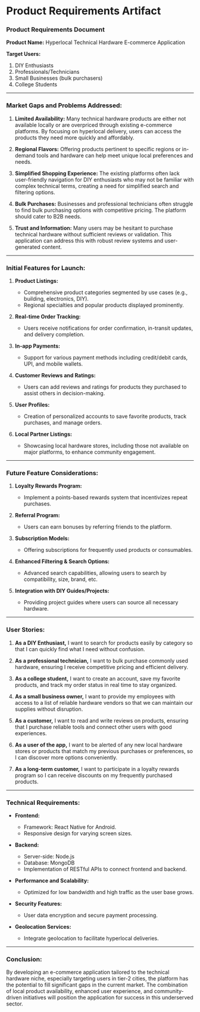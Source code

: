 # Product Requirements Artifact

### Product Requirements Document

**Product Name:** Hyperlocal Technical Hardware E-commerce Application

**Target Users:** 
1. DIY Enthusiasts
2. Professionals/Technicians
3. Small Businesses (bulk purchasers)
4. College Students

---

### Market Gaps and Problems Addressed:

1. **Limited Availability:** Many technical hardware products are either not available locally or are overpriced through existing e-commerce platforms. By focusing on hyperlocal delivery, users can access the products they need more quickly and affordably.

2. **Regional Flavors:** Offering products pertinent to specific regions or in-demand tools and hardware can help meet unique local preferences and needs.

3. **Simplified Shopping Experience:** The existing platforms often lack user-friendly navigation for DIY enthusiasts who may not be familiar with complex technical terms, creating a need for simplified search and filtering options.

4. **Bulk Purchases:** Businesses and professional technicians often struggle to find bulk purchasing options with competitive pricing. The platform should cater to B2B needs.

5. **Trust and Information:** Many users may be hesitant to purchase technical hardware without sufficient reviews or validation. This application can address this with robust review systems and user-generated content.

---

### Initial Features for Launch:

1. **Product Listings:**
   - Comprehensive product categories segmented by use cases (e.g., building, electronics, DIY).
   - Regional specialties and popular products displayed prominently.

2. **Real-time Order Tracking:**
   - Users receive notifications for order confirmation, in-transit updates, and delivery completion.

3. **In-app Payments:**
   - Support for various payment methods including credit/debit cards, UPI, and mobile wallets.

4. **Customer Reviews and Ratings:**
   - Users can add reviews and ratings for products they purchased to assist others in decision-making.

5. **User Profiles:**
   - Creation of personalized accounts to save favorite products, track purchases, and manage orders.

6. **Local Partner Listings:**
   - Showcasing local hardware stores, including those not available on major platforms, to enhance community engagement.

---

### Future Feature Considerations:

1. **Loyalty Rewards Program:**
   - Implement a points-based rewards system that incentivizes repeat purchases.

2. **Referral Program:**
   - Users can earn bonuses by referring friends to the platform.

3. **Subscription Models:**
   - Offering subscriptions for frequently used products or consumables.

4. **Enhanced Filtering & Search Options:**
   - Advanced search capabilities, allowing users to search by compatibility, size, brand, etc.

5. **Integration with DIY Guides/Projects:**
   - Providing project guides where users can source all necessary hardware.

---

### User Stories:

1. **As a DIY Enthusiast,** I want to search for products easily by category so that I can quickly find what I need without confusion.
   
2. **As a professional technician,** I want to bulk purchase commonly used hardware, ensuring I receive competitive pricing and efficient delivery.

3. **As a college student,** I want to create an account, save my favorite products, and track my order status in real time to stay organized.

4. **As a small business owner,** I want to provide my employees with access to a list of reliable hardware vendors so that we can maintain our supplies without disruption.

5. **As a customer,** I want to read and write reviews on products, ensuring that I purchase reliable tools and connect other users with good experiences.

6. **As a user of the app,** I want to be alerted of any new local hardware stores or products that match my previous purchases or preferences, so I can discover more options conveniently.

7. **As a long-term customer,** I want to participate in a loyalty rewards program so I can receive discounts on my frequently purchased products.

---

### Technical Requirements:

- **Frontend:** 
   - Framework: React Native for Android.
   - Responsive design for varying screen sizes.

- **Backend:**
   - Server-side: Node.js
   - Database: MongoDB
   - Implementation of RESTful APIs to connect frontend and backend.

- **Performance and Scalability:**
   - Optimized for low bandwidth and high traffic as the user base grows.

- **Security Features:**
   - User data encryption and secure payment processing.

- **Geolocation Services:**
   - Integrate geolocation to facilitate hyperlocal deliveries.

---

### Conclusion:

By developing an e-commerce application tailored to the technical hardware niche, especially targeting users in tier-2 cities, the platform has the potential to fill significant gaps in the current market. The combination of local product availability, enhanced user experience, and community-driven initiatives will position the application for success in this underserved sector.